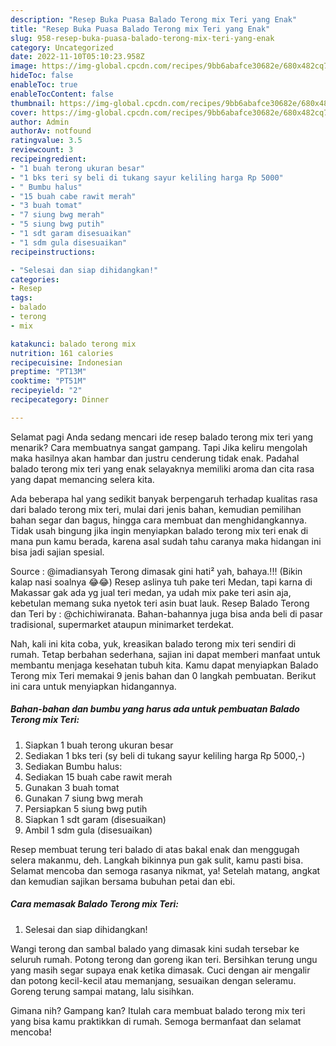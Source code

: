 ```yaml
---
description: "Resep Buka Puasa Balado Terong mix Teri yang Enak"
title: "Resep Buka Puasa Balado Terong mix Teri yang Enak"
slug: 958-resep-buka-puasa-balado-terong-mix-teri-yang-enak
category: Uncategorized
date: 2022-11-10T05:10:23.958Z
image: https://img-global.cpcdn.com/recipes/9bb6abafce30682e/680x482cq70/balado-terong-mix-teri-foto-resep-utama.jpg
hideToc: false
enableToc: true
enableTocContent: false
thumbnail: https://img-global.cpcdn.com/recipes/9bb6abafce30682e/680x482cq70/balado-terong-mix-teri-foto-resep-utama.jpg
cover: https://img-global.cpcdn.com/recipes/9bb6abafce30682e/680x482cq70/balado-terong-mix-teri-foto-resep-utama.jpg
author: Admin
authorAv: notfound
ratingvalue: 3.5
reviewcount: 3
recipeingredient:
- "1 buah terong ukuran besar"
- "1 bks teri sy beli di tukang sayur keliling harga Rp 5000"
- " Bumbu halus"
- "15 buah cabe rawit merah"
- "3 buah tomat"
- "7 siung bwg merah"
- "5 siung bwg putih"
- "1 sdt garam disesuaikan"
- "1 sdm gula disesuaikan"
recipeinstructions:

- "Selesai dan siap dihidangkan!"
categories:
- Resep
tags:
- balado
- terong
- mix

katakunci: balado terong mix 
nutrition: 161 calories
recipecuisine: Indonesian
preptime: "PT13M"
cooktime: "PT51M"
recipeyield: "2"
recipecategory: Dinner

---
```



Selamat pagi Anda sedang mencari ide resep balado terong mix teri yang menarik? Cara membuatnya sangat gampang. Tapi Jika keliru mengolah maka hasilnya akan hambar dan justru cenderung tidak enak. Padahal balado terong mix teri yang enak selayaknya memiliki aroma dan cita rasa yang dapat memancing selera kita.


Ada beberapa hal yang sedikit banyak berpengaruh terhadap kualitas rasa dari balado terong mix teri, mulai dari jenis bahan, kemudian pemilihan bahan segar dan bagus, hingga cara membuat dan menghidangkannya. Tidak usah bingung jika ingin menyiapkan balado terong mix teri enak di mana pun kamu berada, karena asal sudah tahu caranya maka hidangan ini bisa jadi sajian spesial.

Source : @imadiansyah Terong dimasak gini hati² yah, bahaya.!!! (Bikin kalap nasi soalnya 😂😂) Resep aslinya tuh pake teri Medan, tapi karna di Makassar gak ada yg jual teri medan, ya udah mix pake teri asin aja, kebetulan memang suka nyetok teri asin buat lauk. Resep Balado Terong dan Teri by : @chichiwiranata. Bahan-bahannya juga bisa anda beli di pasar tradisional, supermarket ataupun minimarket terdekat.


Nah, kali ini kita coba, yuk, kreasikan balado terong mix teri sendiri di rumah. Tetap berbahan sederhana, sajian ini dapat memberi manfaat untuk membantu menjaga kesehatan tubuh kita. Kamu dapat menyiapkan Balado Terong mix Teri memakai 9 jenis bahan dan 0 langkah pembuatan. Berikut ini cara untuk menyiapkan hidangannya.

<!--inarticleads1-->

##### Bahan-bahan dan bumbu yang harus ada untuk pembuatan Balado Terong mix Teri:

1. Siapkan 1 buah terong ukuran besar
1. Sediakan 1 bks teri (sy beli di tukang sayur keliling harga Rp 5000,-)
1. Sediakan  Bumbu halus:
1. Sediakan 15 buah cabe rawit merah
1. Gunakan 3 buah tomat
1. Gunakan 7 siung bwg merah
1. Persiapkan 5 siung bwg putih
1. Siapkan 1 sdt garam (disesuaikan)
1. Ambil 1 sdm gula (disesuaikan)


Resep membuat terung teri balado di atas bakal enak dan menggugah selera makanmu, deh. Langkah bikinnya pun gak sulit, kamu pasti bisa. Selamat mencoba dan semoga rasanya nikmat, ya! Setelah matang, angkat dan kemudian sajikan bersama bubuhan petai dan ebi. 

<!--inarticleads2-->

##### Cara memasak Balado Terong mix Teri:


1. Selesai dan siap dihidangkan!

Wangi terong dan sambal balado yang dimasak kini sudah tersebar ke seluruh rumah. Potong terong dan goreng ikan teri. Bersihkan terung ungu yang masih segar supaya enak ketika dimasak. Cuci dengan air mengalir dan potong kecil-kecil atau memanjang, sesuaikan dengan seleramu. Goreng terung sampai matang, lalu sisihkan. 

Gimana nih? Gampang kan? Itulah cara membuat balado terong mix teri yang bisa kamu praktikkan di rumah. Semoga bermanfaat dan selamat mencoba!
